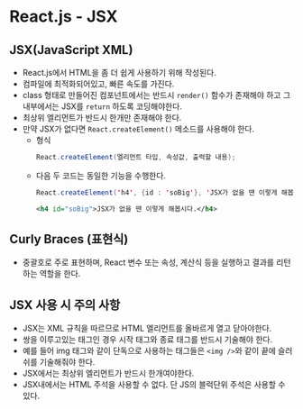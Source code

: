 # React.js - JSX
## JSX(JavaScript XML)
- React.js에서 HTML을 좀 더 쉽게 사용하기 위해 작성된다.
- 컴파일에 최적화되어있고, 빠른 속도를 가진다.
- class 형태로 만들어진 컴포넌트에서는 반드시 ```render()``` 함수가 존재해야 하고 그 내부에서는 JSX를 ```return``` 하도록 코딩해야한다.
- 최상위 엘리먼트가 반드시 한개만 존재해야 한다.
- 만약 JSX가 없다면 ```React.createElement()``` 메소드를 사용해야 한다.
  - 형식
    ```java
    React.createElement(엘리먼트 타입, 속성값, 출력할 내용);
    ```
  - 다음 두 코드는 동일한 기능을 수행한다.
    ```java
    React.createElement('h4', {id : 'soBig'}, 'JSX가 없을 땐 이렇게 해봅시다.');
    ```
    ```xml
    <h4 id="soBig">JSX가 없을 땐 이렇게 해봅시다.</h4>
    ```

## Curly Braces (표현식)
- 중괄호로 주로 표현하며, React 변수 또는 속성, 계산식 등을 실행하고 결과를 리턴하는 역할을 한다.

## JSX 사용 시 주의 사항
- JSX는 XML 규칙을 따르므로 HTML 엘리먼트를 올바르게 열고 닫아야한다.
- 쌍을 이루고있는 태그인 경우 시작 태그와 종료 태그를 반드시 기술해야 한다.
- 예를 들어 img 태그와 같이 단독으로 사용하는 태그들은 ```<img />```와 같이 끝에 슬러쉬를 기술해줘야 한다.
- JSX에서는 최상위 엘리먼트가 반드시 한개여야한다.
- JSX내에서는 HTML 주석을 사용할 수 없다. 단 JS의 블럭단위 주석은 사용할 수 있다.